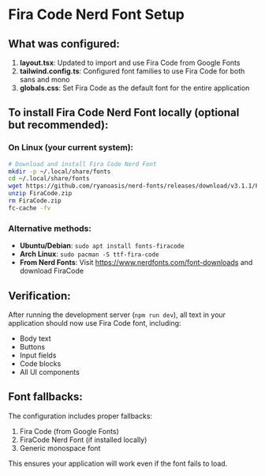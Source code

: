 # Fira Code Nerd Font Setup

## What was configured:

1. **layout.tsx**: Updated to import and use Fira Code from Google Fonts
2. **tailwind.config.ts**: Configured font families to use Fira Code for both sans and mono
3. **globals.css**: Set Fira Code as the default font for the entire application

## To install Fira Code Nerd Font locally (optional but recommended):

### On Linux (your current system):
```bash
# Download and install Fira Code Nerd Font
mkdir -p ~/.local/share/fonts
cd ~/.local/share/fonts
wget https://github.com/ryanoasis/nerd-fonts/releases/download/v3.1.1/FiraCode.zip
unzip FiraCode.zip
rm FiraCode.zip
fc-cache -fv
```

### Alternative methods:
- **Ubuntu/Debian**: `sudo apt install fonts-firacode`
- **Arch Linux**: `sudo pacman -S ttf-fira-code`
- **From Nerd Fonts**: Visit https://www.nerdfonts.com/font-downloads and download FiraCode

## Verification:
After running the development server (`npm run dev`), all text in your application should now use Fira Code font, including:
- Body text
- Buttons
- Input fields
- Code blocks
- All UI components

## Font fallbacks:
The configuration includes proper fallbacks:
1. Fira Code (from Google Fonts)
2. FiraCode Nerd Font (if installed locally)
3. Generic monospace font

This ensures your application will work even if the font fails to load.

